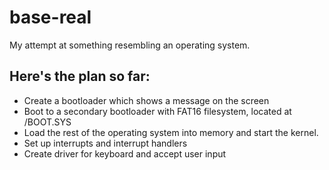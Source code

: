 # base-real
My attempt at something resembling an operating system.

## Here's the plan so far:

- Create a bootloader which shows a message on the screen
- Boot to a secondary bootloader with FAT16 filesystem, located at /BOOT.SYS
- Load the rest of the operating system into memory and start the kernel.
- Set up interrupts and interrupt handlers
- Create driver for keyboard and accept user input